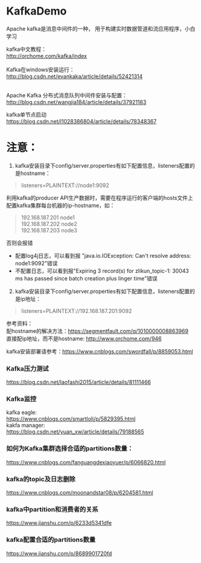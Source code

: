 # KafkaDemo
Apache kafka是消息中间件的一种， 用于构建实时数据管道和流应用程序，小白学习

kafka中文教程：<br/>
http://orchome.com/kafka/index<br/>
<br/>
Kafka在windows安装运行：<br/>
http://blog.csdn.net/evankaka/article/details/52421314<br/>
<br/>

Apache Kafka 分布式消息队列中间件安装与配置：<br/>
http://blog.csdn.net/wangjia184/article/details/37921183<br/>

kafka单节点启动<br/>
https://blog.csdn.net/l1028386804/article/details/78348367

# 注意：
1. kafka安装目录下config/server.properties有如下配置信息，listeners配置的是hostname：<br/>
> listeners=PLAINTEXT://node1:9092

利用kafka的producer API生产数据时，需要在程序运行的客户端的hosts文件上配置kafka集群每台机器的ip-hostname，如：<br/>
>192.168.187.201 node1<br/>
 192.168.187.202 node2<br/>
 192.168.187.203 node3
 
 否则会报错<br/>
 - 配置log4j日志，可以看到报 "java.io.IOException: Can't resolve address: node1:9092"错误
 - 不配置日志，可以看到报"Expiring 3 record(s) for zlikun_topic-1: 30043 ms has passed since batch creation plus linger time"错误
 
2. kafka安装目录下config/server.properties有如下配置信息，listeners配置的是ip地址：<br/>
 > listeners=PLAINTEXT://192.168.187.201:9092
 
 参考资料：<br/>
 配hostname的解决方法：https://segmentfault.com/q/1010000008863969<br/>
 直接配ip地址，而不是hostname: http://www.orchome.com/946
 
 kafka安装部署请参考：https://www.cnblogs.com/swordfall/p/8859053.html
 
 ### Kafka压力测试
 https://blog.csdn.net/laofashi2015/article/details/81111466
 
 ### Kafka监控
 kafka eagle:<br/>
 https://www.cnblogs.com/smartloli/p/5829395.html<br/>
 kakfa manager:<br/>
 https://blog.csdn.net/yuan_xw/article/details/79188565<br/>

### 如何为Kafka集群选择合适的partitions数量：
https://www.cnblogs.com/fanguangdexiaoyuer/p/6066820.html<br/>

### kafka的topic及日志删除
https://www.cnblogs.com/moonandstar08/p/6204581.html

### kafka中partition和消费者的关系
https://www.jianshu.com/p/6233d5341dfe

### kafka配置合适的partitions数量
https://www.jianshu.com/p/8689901720fd
